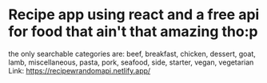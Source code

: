 # Recipe app using react and a free api for food that ain't that amazing tho:p
the only searchable categories are: beef, breakfast, chicken, dessert, goat, lamb, miscellaneous, pasta, pork, seafood, side, starter, vegan, vegetarian
Link: https://recipewrandomapi.netlify.app/
